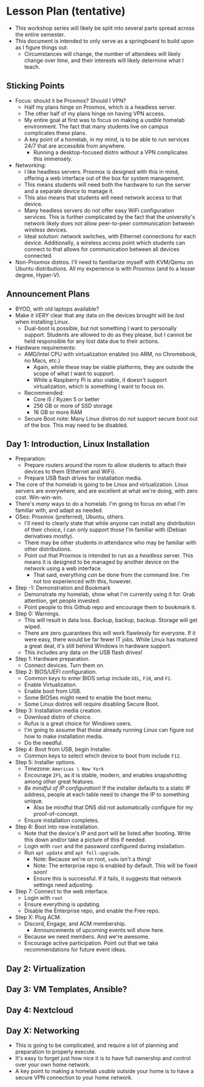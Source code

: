 # Lesson Plan (tentative)
- This workshop series will likely be split into several parts spread across the entire semester.
- This document is intended to only serve as a springboard to build upon as I figure things out.  
    - Circumstances will change, the number of attendees will likely change over time, and their interests will likely determine what I teach.

## Sticking Points
- Focus: should it be Proxmox?  Should I VPN?
    - Half my plans hinge on Proxmox, which is a headless server.
    - The other half of my plans hinge on having VPN access.
    - My entire goal at first was to focus on making a *usable* homelab environment.  The fact that many students live on campus complicates these plans.
    - A key point of a homelab, in my mind, is to be able to run services 24/7 that are accessible from anywhere.
        - Running a desktop-focused distro without a VPN complicates this immensely.
- Networking:
    - I like headless servers.  Proxmox is designed with this in mind, offering a web interface out of the box for system management.
    - This means students will need both the hardware to run the server and a separate device to manage it.
    - This also means that students will need network access to that device.
    - Many headless servers do not offer easy WiFi configuration services.  This is further complicated by the fact that the university's network likely does not allow peer-to-peer communication between wireless devices.
    - Ideal solution: network switches, with Ethernet connections for each device.  Additionally, a wireless access point which students can connect to that allows for communication between all devices connected.
- Non-Proxmox distros.  I'll need to familiarize myself with KVM/Qemu on Ubuntu distributions.  All my experience is with Proxmox (and to a lesser degree, Hyper-V).

## Announcement Plans
- BYOD, with old laptops available?
- Make it *VERY* clear that any data on the devices brought will be *lost* when installing Linux.
    - Dual-boot is possible, but not something I want to personally support.  Students are allowed to do as they please, but I cannot be held responsible for any lost data due to their actions.
- Hardware requirements: 
    - AMD/Intel CPU with virtualization enabled (no ARM, no Chromebook, no Macs, etc.)
        - Again, while these may be viable platforms, they are outside the scope of what I want to support.
        - While a Raspberry Pi is also viable, it doesn't support virtualization, which is something I want to focus on.
    - Recommended: 
        - Core i5 / Ryzen 5 or better
        - 256 GB or more of SSD storage
        - 16 GB or more RAM
    - Secure Boot note: Many Linux distros do not support secure boot out of the box.  This may need to be disabled.

## Day 1: Introduction, Linux Installation
- Preparation: 
    - Prepare routers around the room to allow students to attach their devices to them (Ethernet and WiFi).
    - Prepare USB flash drives for installation media.
- The core of the homelab is going to be Linux and virtualization.  Linux servers are everywhere, and are excellent at what we're doing, with zero cost.  Win-win-win.
- There's *many* ways to do a homelab.  I'm going to focus on what *I'm* familiar with, and adapt as needed.
- OSes: Proxmox (preferred), Ubuntu, others.
    - I'll need to clearly state that while anyone can install any distribution of their choice, I can only support those I'm familiar with (Debian derivatives mostly).
    - There may be other students in attendance who may be familiar with other distributions.
    - Point out that Proxmox is intended to run as a *headless* server.  This means it is designed to be managed by another device on the network using a web interface.
        - That said, everything *can* be done from the command line.  I'm not too experienced with this, however.
- Step -1: Demonstration and Bookmark
    - Demonstrate my homelab, show what I'm currently using it for.  Grab attention, get people invested.
    - Point people to this Github repo and encourage them to bookmark it.
- Step 0: Warnings.
    - This *will* result in data loss.  Backup, backup, backup.  Storage will get wiped.
    - There are zero guarantees this will work flawlessly for everyone.  If it were easy, there would be far fewer IT jobs.  While Linux has matured a great deal, it's still behind Windows in hardware support.
    - This includes any data on the USB flash drives!
- Step 1: Hardware preparation.
    - Connect devices.  Turn them on.
- Step 2: BIOS/UEFI configuration.
    - Common keys to enter BIOS setup include `DEL`, `F10`, and `F2`.
    - Enable Virtualization.
    - Enable boot from USB.
    - Some BIOSes might need to enable the boot menu.
    - Some Linux distros will require disabling Secure Boot.
- Step 3: Installation media creation.
    - Download distro of choice.
    - Rufus is a great choice for Windows users.
    - I'm going to assume that those already running Linux can figure out how to make installation media.
    - Do the needful.
- Step 4: Boot from USB, begin Installer.
    - Common keys to select which device to boot from include `F12`.
- Step 5: Installer options.
    - Timezone: `Americas \ New York`
    - Encourage `ZFS`, as it is stable, modern, and enables snapshotting among other great features.
    - *Be mindful of IP configuration*!  If the installer defaults to a static IP address, people at each table need to change the IP to something unique.
        - Also be mindful that DNS did not automatically configure for my proof-of-concept.
    - Ensure installation completes.
- Step 6: Boot into new installation.
    - Note that the device's IP and port will be listed after booting.  Write this down and/or take a picture of this if needed.
    - Login with `root` and the password configured during installation.
    - Run `apt update` and `apt full-upgrade`.
        - Note: Because we're on root, `sudo` isn't a thing!
        - Note: The enterprise repo is enabled by default.  This will be fixed soon!
        - Ensure this is successful.  If it fails, it suggests that network settings need adjusting.
- Step 7: Connect to the web interface.
    - Login with `root`
    - Ensure everything is updating.
    - Disable the Enterprise repo, and enable the Free repo.
- Step X: Plug ACM.
    - Discord, Engage, and ACM membership.
        - Announcements of upcoming events will show here.
    - Because we need members.  And we're awesome.
    - Encourage active participation.  Point out that we take recommendations for future event ideas.

## Day 2: Virtualization

## Day 3: VM Templates, Ansible?

## Day 4: Nextcloud

## Day X: Networking
- This is going to be complicated, and require a lot of planning and preparation to properly execute.
- It's easy to forget just how nice it is to have full ownership and control over your own home network.
- A key point to making a homelab *usable* outside your home is to have a secure VPN connection to your home network.